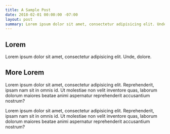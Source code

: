 ```yaml
---
title: A Sample Post
date: 2018-02-01 00:00:00 -07:00
layout: post
summary: Lorem ipsum dolor sit amet, consectetur adipisicing elit. Unde, dolore.
---
```


## Lorem
Lorem ipsum dolor sit amet, consectetur adipisicing elit. Unde, dolore.

## More Lorem
Lorem ipsum dolor sit amet, consectetur adipisicing elit. Reprehenderit, ipsam nam sit in omnis id. Ut molestiae non velit inventore quas, laborum dolorum maiores beatae animi aspernatur reprehenderit accusantium nostrum?

Lorem ipsum dolor sit amet, consectetur adipisicing elit. Reprehenderit, ipsam nam sit in omnis id. Ut molestiae non velit inventore quas, laborum dolorum maiores beatae animi aspernatur reprehenderit accusantium nostrum?
